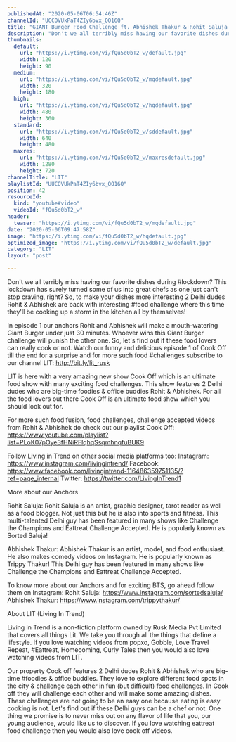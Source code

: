 ```yaml
---
publishedAt: "2020-05-06T06:54:46Z"
channelId: "UCCOVUkPaT4ZIy6bvx_OO16Q"
title: "GIANT Burger Food Challenge ft. Abhishek Thakur & Rohit Saluja [ Cook Off#1]"
description: "Don't we all terribly miss having our favorite dishes during #lockdown? This lockdown has surely turned some of us into great chefs as one just can't stop craving, right? So, to make your dishes more interesting 2 Delhi dudes Rohit & Abhishek are back with interesting #food challenge where this time they'll be cooking up a storm in the kitchen all by themselves!\n \nIn episode 1 our anchors Rohit and Abhishek will make a mouth-watering Giant Burger under just 30 minutes. Whoever wins this Giant Burger challenge will punish the other one. So, let's find out if these food lovers can really cook or not. Watch our funny and delicious episode 1 of Cook Off till the end for a surprise and for more such food #challenges subscribe to our channel LIT: http://bit.ly/lit_rusk\n\nLIT is here with a very amazing new show Cook Off which is an ultimate food show with many exciting food challenges. This show features 2 Delhi dudes who are big-time foodies & office buddies Rohit & Abhishek. For all the food lovers out there Cook Off is an ultimate food show which you should look out for. \n\nFor more such food fusion, food challenges, challenge accepted videos from Rohit & Abhishek do check out our playlist Cook Off: https://www.youtube.com/playlist?list=PLoK07pOye3fHNiRFlqhqSsqmhnqfuBUK9 \n\nFollow Living in Trend on other social media platforms too:\nInstagram: https://www.instagram.com/livingintrend/\nFacebook: https://www.facebook.com/livingintrend-116486359751135/?ref=page_internal\nTwitter: https://twitter.com/LivingInTrend1\n\nMore about our Anchors\n\nRohit Saluja: Rohit Saluja is an artist, graphic designer, tarot reader as well as a food blogger. Not just this but he is also into sports and fitness. This multi-talented Delhi guy has been featured in many shows like Challenge the Champions and Eattreat Challenge Accepted. He is popularly known as Sorted Saluja!\n\nAbhishek Thakur: Abhishek Thakur is an artist, model, and food enthusiast. He also makes comedy videos on Instagram. He is popularly known as Trippy Thakur! This Delhi guy has been featured in many shows like Challenge the Champions and Eattreat Challenge Accepted. \n\nTo know more about our Anchors and for exciting BTS, go ahead follow them on Instagram: \nRohit Saluja: https://www.instagram.com/sortedsaluja/ \nAbhishek Thakur: https://www.instagram.com/trippythakur/\n\nAbout LIT (Living In Trend)\n\nLiving in Trend is a non-fiction platform owned by Rusk Media Pvt Limited that covers all things Lit. We take you through all the things that define a lifestyle. If you love watching videos from popxo, Gobble, Love Travel Repeat, #Eattreat, Homecoming, Curly Tales then you would also love watching videos from LIT. \n\nOur property Cook off features 2 Delhi dudes Rohit & Abhishek who are big-time #foodies & office buddies. They love to explore different food spots in the city & challenge each other in fun (but difficult) food challenges. In Cook off they will challenge each other and will make some amazing dishes. These challenges are not going to be an easy one because eating is easy cooking is not. Let's find out if these Delhi guys can be a chef or not. One thing we promise is to never miss out on any flavor of life that you, our young audience, would like us to discover. If you love watching eattreat food challenge then you would also love cook off videos."
thumbnails:
  default:
    url: "https://i.ytimg.com/vi/fQu5d0bT2_w/default.jpg"
    width: 120
    height: 90
  medium:
    url: "https://i.ytimg.com/vi/fQu5d0bT2_w/mqdefault.jpg"
    width: 320
    height: 180
  high:
    url: "https://i.ytimg.com/vi/fQu5d0bT2_w/hqdefault.jpg"
    width: 480
    height: 360
  standard:
    url: "https://i.ytimg.com/vi/fQu5d0bT2_w/sddefault.jpg"
    width: 640
    height: 480
  maxres:
    url: "https://i.ytimg.com/vi/fQu5d0bT2_w/maxresdefault.jpg"
    width: 1280
    height: 720
channelTitle: "LIT"
playlistId: "UUCOVUkPaT4ZIy6bvx_OO16Q"
position: 42
resourceId:
  kind: "youtube#video"
  videoId: "fQu5d0bT2_w"
header:
  teaser: "https://i.ytimg.com/vi/fQu5d0bT2_w/mqdefault.jpg"
date: "2020-05-06T09:47:58Z"
image: "https://i.ytimg.com/vi/fQu5d0bT2_w/hqdefault.jpg"
optimized_image: "https://i.ytimg.com/vi/fQu5d0bT2_w/default.jpg"
category: "LIT"
layout: "post"

---
```

Don't we all terribly miss having our favorite dishes during #lockdown? This lockdown has surely turned some of us into great chefs as one just can't stop craving, right? So, to make your dishes more interesting 2 Delhi dudes Rohit & Abhishek are back with interesting #food challenge where this time they'll be cooking up a storm in the kitchen all by themselves!
 
In episode 1 our anchors Rohit and Abhishek will make a mouth-watering Giant Burger under just 30 minutes. Whoever wins this Giant Burger challenge will punish the other one. So, let's find out if these food lovers can really cook or not. Watch our funny and delicious episode 1 of Cook Off till the end for a surprise and for more such food #challenges subscribe to our channel LIT: http://bit.ly/lit_rusk

LIT is here with a very amazing new show Cook Off which is an ultimate food show with many exciting food challenges. This show features 2 Delhi dudes who are big-time foodies & office buddies Rohit & Abhishek. For all the food lovers out there Cook Off is an ultimate food show which you should look out for. 

For more such food fusion, food challenges, challenge accepted videos from Rohit & Abhishek do check out our playlist Cook Off: https://www.youtube.com/playlist?list=PLoK07pOye3fHNiRFlqhqSsqmhnqfuBUK9 

Follow Living in Trend on other social media platforms too:
Instagram: https://www.instagram.com/livingintrend/
Facebook: https://www.facebook.com/livingintrend-116486359751135/?ref=page_internal
Twitter: https://twitter.com/LivingInTrend1

More about our Anchors

Rohit Saluja: Rohit Saluja is an artist, graphic designer, tarot reader as well as a food blogger. Not just this but he is also into sports and fitness. This multi-talented Delhi guy has been featured in many shows like Challenge the Champions and Eattreat Challenge Accepted. He is popularly known as Sorted Saluja!

Abhishek Thakur: Abhishek Thakur is an artist, model, and food enthusiast. He also makes comedy videos on Instagram. He is popularly known as Trippy Thakur! This Delhi guy has been featured in many shows like Challenge the Champions and Eattreat Challenge Accepted. 

To know more about our Anchors and for exciting BTS, go ahead follow them on Instagram: 
Rohit Saluja: https://www.instagram.com/sortedsaluja/ 
Abhishek Thakur: https://www.instagram.com/trippythakur/

About LIT (Living In Trend)

Living in Trend is a non-fiction platform owned by Rusk Media Pvt Limited that covers all things Lit. We take you through all the things that define a lifestyle. If you love watching videos from popxo, Gobble, Love Travel Repeat, #Eattreat, Homecoming, Curly Tales then you would also love watching videos from LIT. 

Our property Cook off features 2 Delhi dudes Rohit & Abhishek who are big-time #foodies & office buddies. They love to explore different food spots in the city & challenge each other in fun (but difficult) food challenges. In Cook off they will challenge each other and will make some amazing dishes. These challenges are not going to be an easy one because eating is easy cooking is not. Let's find out if these Delhi guys can be a chef or not. One thing we promise is to never miss out on any flavor of life that you, our young audience, would like us to discover. If you love watching eattreat food challenge then you would also love cook off videos.